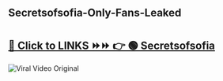 
 ## Secretsofsofia-Only-Fans-Leaked

# <h2><a href="https://clipsfans.com/Secretsofsofia&ref=git">🔗 Click to LINKS ⏩⏩ 👉 🟢 Secretsofsofia </a></h2>

<a href="https://clipsfans.com/Secretsofsofia&ref=git" rel="nofollow" data-target="animated-image.originalLink"><img src="https://i.ibb.co.com/xMMVF88/686577567.gif" alt="Viral Video Original" style="max-width: 100%; display: inline-block;" data-target="animated-image.originalImage"></a>
